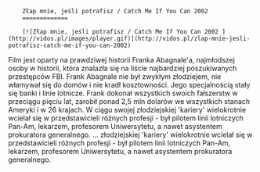 
        Złap mnie, jeśli potrafisz / Catch Me If You Can 2002 
        =============
        
        [![Złap mnie, jeśli potrafisz / Catch Me If You Can 2002 ](http://vidos.pl/images/player.gif)](http://vidos.pl/zlap-mnie-jesli-potrafisz-catch-me-if-you-can-2002)
        
        
 Film jest oparty na prawdziwej historii Franka Abagnale'a, najmłodszej osoby w historii, która znalazła się na liście najbardziej poszukiwanych przestępców FBI. Frank Abagnale nie był zwykłym złodziejem, nie włamywał się do domów i nie kradł kosztowności. Jego specjalnością stały się banki i linie lotnicze. Frank dokonał wszystkich swoich fałszerstw w przeciągu pięciu lat, zarobił ponad 2,5 mln dolarów we wszystkich stanach Ameryki i w 26 krajach. W ciągu swojej złodziejskiej 'kariery' wielokrotnie wcielał się w przedstawicieli różnych profesji - był pilotem linii lotniczych Pan-Am, lekarzem, profesorem Uniwersytetu, a nawet asystentem prokuratora generalnego.   ... złodziejskiej 'kariery' wielokrotnie wcielał się w przedstawicieli różnych profesji - był pilotem linii lotniczych Pan-Am, lekarzem, profesorem Uniwersytetu, a nawet asystentem prokuratora generalnego.
    